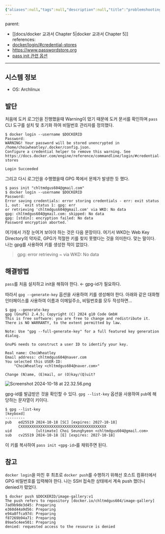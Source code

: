 ```yaml
---
{"aliases":null,"tags":null,"description":null,"title":"problemshooting - docker login error in linux","created":"2024-10-18T22:12:53","updated":"2024-10-18T22:41:08","dg-publish":true,"permalink":"/docs/problemshooting - docker login error in linux/","dgPassFrontmatter":true}
---
```


parent:
- [[docs/docker 교과서 Chapter 5\|docker 교과서 Chapter 5]]  
references:
- [docker/login/#credential-stores](https://docs.docker.com/reference/cli/docker/login/#credential-stores)
- <https://www.passwordstore.org>
- [pass init 관련 옵션](https://git.zx2c4.com/password-store/about/#COMMANDS)

---

## 시스템 정보

- OS: Archlinux

## 발단

처음에 도커 로그인을 진행했을때 Warning이 떴기 때문에 도커 문서를 확인하며 `pass` CLI 도구를 설치 및 초기화 하여 비밀번호 관리자를 정의했다.

```
$ docker login --username $DOCKERID
Password:
WARNING! Your password will be stored unencrypted in /home/choiwheatley/.docker/config.json.
Configure a credential helper to remove this warning. See
https://docs.docker.com/engine/reference/commandline/login/#credential-stores

Login Succeeded
```

그리고 다시 로그인을 수행했을때 GPG 쪽에서 문제가 발생한 듯 했다.

```
$ pass init "chltmdgus604@gmail.com"
$ docker login --username $DOCKERID
Password:
Error saving credentials: error storing credentials - err: exit status 1, out: `exit status 1: gpg: err
or retrieving 'chltmdgus604@gmail.com' via WKD: No data
gpg: chltmdgus604@gmail.com: skipped: No data
gpg: [stdin]: encryption failed: No data
Password encryption aborted.`
```

여기에서 가장 눈여겨 보아야 하는 것은 다음 문장이다. 여기서 WKD는 Web Key Directory의 약자로, GPG가 적절한 키를 찾지 못했다는 것을 의미한다. 맞는 말이다. 나는 gpg를 사용하여 키를 생성한 적이 없었다.

> gpg: error retrieving ~ via WKD: No data

## 해결방법

`pass`를 처음 설치하고 init을 해줘야 한다. ← gpg-id가 필요하다.

따라서 `gpg --generate-key` 옵션을 사용하여 키를 생성해야 한다. 아래와 같은 대화형 인터페이스를 사용하여 이름과 이메일주소, 비밀번호를 모두 작성하면...

```shell
$ gpg --generate-key
gpg (GnuPG) 2.4.5; Copyright (C) 2024 g10 Code GmbH
This is free software: you are free to change and redistribute it.
There is NO WARRANTY, to the extent permitted by law.

Note: Use "gpg --full-generate-key" for a full featured key generation dialog.

GnuPG needs to construct a user ID to identify your key.

Real name: ChoiWheatley
Email address: chltmdgus604@naver.com
You selected this USER-ID:
    "ChoiWheatley <chltmdgus604@naver.com>"

Change (N)ame, (E)mail, or (O)kay/(Q)uit?
```

![Screenshot 2024-10-18 at 22.32.56.png](/img/user/docs/assets/Screenshot%202024-10-18%20at%2022.32.56.png)

gpg-id를 발급받은 것을 확인할 수 있다. `gpg --list-key` 옵션을 사용하여 `pub`에 해당하는 문자열이 키이다.

```shell
$ gpg --list-key
[keyboxd]
---------
pub   ed25519 2024-10-18 [SC] [expires: 2027-10-18]
      CXXXXXXXXXXXXXXXXXXXXXXXXXXXXXXXXXXXXXXX
uid           [ultimate] Choi Seunghyeon <chltmdgus604@gmail.com>
sub   cv25519 2024-10-18 [E] [expires: 2027-10-18]

```

이 키를 복사하여 `pass init <gpg-id>`를 채워주면 된다.

## 참고

`docker login`을 마친 후 최초로 `docker push`를 수행하기 위해선 호스트 컴퓨터에서 GPG 비밀번호를 입력해야 한다. 나는 SSH 접속한 상태에서 계속 push 했더니 denied가 떴었다.

```
$ docker push $DOCKERID/image-gallery:v1
The push refers to repository [docker.io/chltmdgus604/image-gallery]
7ad9b9de3d45: Preparing
e360d44a9d56: Preparing
e94a8ffca97d: Preparing
f87269b94a71: Preparing
89ae5c4ee501: Preparing
denied: requested access to the resource is denied
```
